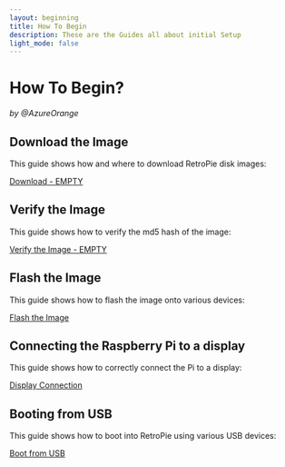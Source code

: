 ```yaml
---
layout: beginning
title: How To Begin
description: These are the Guides all about initial Setup
light_mode: false
---
```


# How To Begin?  
_by @AzureOrange_

## Download the Image
This guide shows how and where to download RetroPie disk images:

[Download - EMPTY](/beginning/download.md)

## Verify the Image
This guide shows how to verify the md5 hash of the image:

[Verify the Image - EMPTY](/beginning/verify.md)

## Flash the Image
This guide shows how to flash the image onto various devices:

[Flash the Image](/beginning/flash.md)

## Connecting the Raspberry Pi to a display
This guide shows how to correctly connect the Pi to a display:

[Display Connection](/beginning/display.md)

## Booting from USB
This guide shows how to boot into RetroPie using various USB devices:

[Boot from USB](/beginning/boot.md)
